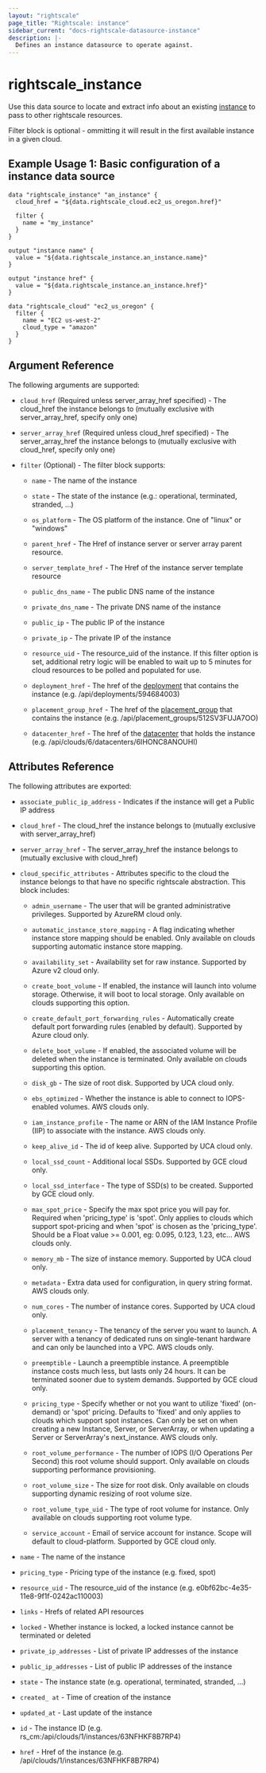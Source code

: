 ```yaml
---
layout: "rightscale"
page_title: "Rightscale: instance"
sidebar_current: "docs-rightscale-datasource-instance"
description: |-
  Defines an instance datasource to operate against.
---
```


# rightscale_instance

Use this data source to locate and extract info about an existing [instance](http://reference.rightscale.com/api1.5/resources/ResourceInstances.html) to pass to other rightscale resources.

Filter block is optional - ommitting it will result in the first available instance in a given cloud.

## Example Usage 1: Basic configuration of a instance data source

```hcl
data "rightscale_instance" "an_instance" {
  cloud_href = "${data.rightscale_cloud.ec2_us_oregon.href}"

  filter {
    name = "my_instance"
  }
}

output "instance name" {
  value = "${data.rightscale_instance.an_instance.name}"
}

output "instance href" {
  value = "${data.rightscale_instance.an_instance.href}"
}

data "rightscale_cloud" "ec2_us_oregon" {
  filter {
    name = "EC2 us-west-2"
    cloud_type = "amazon"
  }
}
```

## Argument Reference

The following arguments are supported:

* `cloud_href` (Required unless server_array_href specified) - The cloud_href the instance belongs to (mutually exclusive with server_array_href, specify only one)

* `server_array_href` (Required unless cloud_href specified) - The server_array_href the instance belongs to (mutually exclusive with cloud_href, specify only one)

* `filter` (Optional) - The filter block supports:

  * `name` - The name of the instance

  * `state` - The state of the instance (e.g.: operational, terminated, stranded, ...)

  * `os_platform` - The OS platform of the instance. One of "linux" or "windows"

  * `parent_href` - The Href of instance server or server array parent resource.

  * `server_template_href` - The Href of the instance server template resource

  * `public_dns_name` - The public DNS name of the instance

  * `private_dns_name` - The private DNS name of the instance

  * `public_ip` - The public IP of the instance

  * `private_ip` - The private IP of the instance

  * `resource_uid` - The resource_uid of the instance.  If this filter option is set, additional retry logic will be enabled to wait up to 5 minutes for cloud resources to be polled and populated for use.

  * `deployment_href` - The href of the [deployment](http://docs.rightscale.com/cm/dashboard/manage/deployments/) that contains the instance (e.g. /api/deployments/594684003)

  * `placement_group_href` - The href of the [placement_group](http://docs.rightscale.com/cm/dashboard/clouds/aws/ec2_placement_groups.html) that contains the instance (e.g. /api/placement_groups/512SV3FUJA7OO)

  * `datacenter_href` - The href of the [datacenter](http://docs.rightscale.com/cm/dashboard/clouds/generic/datacenter_zones_concepts.html) that holds the instance (e.g. /api/clouds/6/datacenters/6IHONC8ANOUHI)

## Attributes Reference

The following attributes are exported:

* `associate_public_ip_address` - Indicates if the instance will get a Public IP address

* `cloud_href` - The cloud_href the instance belongs to (mutually exclusive with server_array_href)

* `server_array_href` - The server_array_href the instance belongs to (mutually exclusive with cloud_href)

* `cloud_specific_attributes` - Attributes specific to the cloud the instance belongs to that have no specific rightscale abstraction.  This block includes:

  * `admin_username` - The user that will be granted administrative privileges. Supported by AzureRM cloud only.

  * `automatic_instance_store_mapping` - A flag indicating whether instance store mapping should be enabled.  Only available on clouds supporting automatic instance store mapping.

  * `availability_set` - Availability set for raw instance. Supported by Azure v2 cloud only.

  * `create_boot_volume` - If enabled, the instance will launch into volume storage. Otherwise, it will boot to local storage.  Only available on clouds supporting this option.

  * `create_default_port_forwarding_rules` - Automatically create default port forwarding rules (enabled by default). Supported by Azure cloud only.

  * `delete_boot_volume` - If enabled, the associated volume will be deleted when the instance is terminated.  Only available on clouds supporting this option.

  * `disk_gb` - The size of root disk. Supported by UCA cloud only.

  * `ebs_optimized` - Whether the instance is able to connect to IOPS-enabled volumes.  AWS clouds only.

  * `iam_instance_profile` - The name or ARN of the IAM Instance Profile (IIP) to associate with the instance. AWS clouds only.

  * `keep_alive_id` - The id of keep alive. Supported by UCA cloud only.

  * `local_ssd_count` - Additional local SSDs. Supported by GCE cloud only.

  * `local_ssd_interface` - The type of SSD(s) to be created. Supported by GCE cloud only.

  * `max_spot_price` - Specify the max spot price you will pay for. Required when 'pricing_type' is 'spot'. Only applies to clouds which support spot-pricing and when 'spot' is chosen as the 'pricing_type'. Should be a Float value >= 0.001, eg: 0.095, 0.123, 1.23, etc... AWS clouds only.

  * `memory_mb` - The size of instance memory. Supported by UCA cloud only.

  * `metadata` - Extra data used for configuration, in query string format. AWS clouds only.

  * `num_cores` - The number of instance cores. Supported by UCA cloud only.

  * `placement_tenancy` - The tenancy of the server you want to launch. A server with a tenancy of dedicated runs on single-tenant hardware and can only be launched into a VPC.  AWS clouds only.

  * `preemptible` - Launch a preemptible instance. A preemptible instance costs much less, but lasts only 24 hours. It can be terminated sooner due to system demands. Supported by GCE cloud only.

  * `pricing_type` - Specify whether or not you want to utilize 'fixed' (on-demand) or 'spot' pricing. Defaults to 'fixed' and only applies to clouds which support spot instances. Can only be set on when creating a new Instance, Server, or ServerArray, or when updating a Server or ServerArray's next_instance.  AWS clouds only.

  * `root_volume_performance` - The number of IOPS (I/O Operations Per Second) this root volume should support. Only available on clouds supporting performance provisioning.

  * `root_volume_size` - The size for root disk. Only available on clouds supporting dynamic resizing of root volume size.

  * `root_volume_type_uid` - The type of root volume for instance. Only available on clouds supporting root volume type.

  * `service_account` - Email of service account for instance. Scope will default to cloud-platform. Supported by GCE cloud only.

* `name` - The name of the instance

* `pricing_type` - Pricing type of the instance (e.g. fixed, spot)

* `resource_uid` - The resource_uid of the instance (e.g. e0bf62bc-4e35-11e8-9f1f-0242ac110003)

* `links` - Hrefs of related API resources

* `locked` - Whether instance is locked, a locked instance cannot be terminated or deleted

* `private_ip_addresses` - List of private IP addresses of the instance

* `public_ip_addresses` - List of public IP addresses of the instance

* `state` - The instance state (e.g. operational, terminated, stranded, ...)

* `created_ at` - Time of creation of the instance

* `updated_at` - Last update of the instance

* `id` - The instance ID (e.g. rs_cm:/api/clouds/1/instances/63NFHKF8B7RP4)

* `href` - Href of the instance (e.g. /api/clouds/1/instances/63NFHKF8B7RP4)
